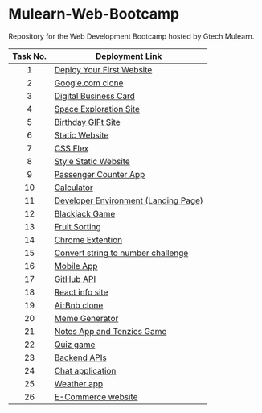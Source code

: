 <body bgcolor: lightgreen>
  
# Mulearn-Web-Bootcamp
Repository for the Web Development Bootcamp hosted by Gtech Mulearn.

| Task No. | Deployment Link |
|:-:|-|
| 1 | [Deploy Your First Website](https://aswingt65-mulearn-web-bootcamp.netlify.app/personal-site/) |
| 2 | [Google.com clone](https://aswingt65-mulearn-web-bootcamp.netlify.app/google-clone/) |
| 3 | [Digital Business Card](https://aswingt65-mulearn-web-bootcamp.netlify.app/business-card/) |
| 4 | [Space Exploration Site](https://aswingt65-mulearn-web-bootcamp.netlify.app/space-exploration/) |
| 5 | [Birthday GIFt Site](https://aswingt65-mulearn-web-bootcamp.netlify.app/birthday-gift/) |
| 6 | [Static Website](https://aswingt65-mulearn-web-bootcamp.netlify.app/static-website/) |
| 7 | [CSS Flex](https://aswingt65-mulearn-web-bootcamp.netlify.app/css-flex/) |
| 8 | [Style Static Website](https://aswingt65-mulearn-web-bootcamp.netlify.app/style-website/) |
| 9 | [Passenger Counter App](https://aswingt65-mulearn-web-bootcamp.netlify.app/passenger-counter/) |
| 10 | [Calculator](https://aswingt65-mulearn-web-bootcamp.netlify.app/calculator/) |
| 11 | [Developer Environment (Landing Page)](https://aswingt65-mulearn-web-bootcamp.netlify.app/landing-page/) |
| 12 | [Blackjack Game](https://aswingt65-mulearn-web-bootcamp.netlify.app/blackjack-game/) |
| 13 | [Fruit Sorting](https://aswingt65-mulearn-web-bootcamp.netlify.app/fruit-sort/) |
| 14 | [Chrome Extention](https://aswingt65.github.io/Mulearn-Web-Bootcamp/chrome-extension/) |
| 15 | [Convert string to number challenge](https://aswingt65.github.io/Mulearn-Web-Bootcamp/404/) |
| 16 | [Mobile App](https://aswingt65.github.io/Mulearn-Web-Bootcamp/404/) |
| 17 | [GitHub API](https://aswingt65.github.io/Mulearn-Web-Bootcamp/404/) |
| 18 | [React info site](https://aswingt65.github.io/Mulearn-Web-Bootcamp/404/) |
| 19 | [AirBnb clone](https://aswingt65.github.io/Mulearn-Web-Bootcamp/404/) |
| 20 | [Meme Generator](https://aswingt65.github.io/Mulearn-Web-Bootcamp/404/) |
| 21 | [Notes App and Tenzies Game](https://aswingt65.github.io/Mulearn-Web-Bootcamp/404/) |
| 22 | [Quiz game](https://aswingt65.github.io/Mulearn-Web-Bootcamp/404/) |
| 23 | [Backend APIs](https://www.freecodecamp.org/certification/aswingt65/back-end-development-and-apis) |
| 24 | [Chat application](https://aswingt65.github.io/Mulearn-Web-Bootcamp/404/) |
| 25 | [Weather app](https://aswingt65.github.io/Mulearn-Web-Bootcamp/404/) |
| 26 | [E-Commerce website](https://aswingt65.github.io/Mulearn-Web-Bootcamp/404/) |

</body>
